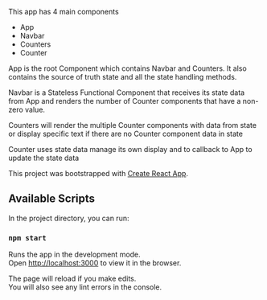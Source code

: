 This app has 4 main components

-   App
-   Navbar
-   Counters
-   Counter

App is the root Component which contains Navbar and Counters. It also contains the source of truth state and all the state handling methods.

Navbar is a Stateless Functional Component that receives its state data from App and renders the number of Counter components that have a non-zero value.

Counters will render the multiple Counter components with data from state or display specific text if there are no Counter component data in state

Counter uses state data manage its own display and to callback to App to update the state data

This project was bootstrapped with [Create React App](https://github.com/facebook/create-react-app).

## Available Scripts

In the project directory, you can run:

### `npm start`

Runs the app in the development mode.<br />
Open [http://localhost:3000](http://localhost:3000) to view it in the browser.

The page will reload if you make edits.<br />
You will also see any lint errors in the console.
